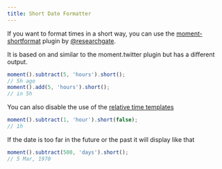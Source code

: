 ```yaml
---
title: Short Date Formatter 
---
```


If you want to format times in a short way, you can use the [moment-shortformat](https://github.com/researchgate/moment-shortformat) plugin by [@researchgate](https://github.com/researchgate).

It is based on and similar to the moment.twitter plugin but has a different output.

```javascript
moment().subtract(5, 'hours').short();
// 5h ago
moment().add(5, 'hours').short();
// in 5h
```
You can also disable the use of the [relative time templates](http://momentjs.com/docs/#/customization/relative-time/)

```javascript
moment().subtract(1, 'hour').short(false);
// 1h
```

If the date is too far in the future or the past it will display like that

```javascript
moment().subtract(500, 'days').short();
// 5 Mar, 1970
```
